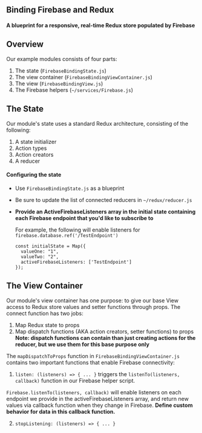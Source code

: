 ## Binding Firebase and Redux
#### A blueprint for a responsive, real-time Redux store populated by Firebase

## Overview
Our example modules consists of four parts:
  1. The state (`FirebaseBindingState.js`)
  2. The view container (`FirebaseBindingViewContainer.js`)
  3. The view (`FirebaseBindingView.js`)
  4. The Firebase helpers (`~/services/Firebase.js`)

## The State
Our module's state uses a standard Redux architecture, consisting of the following:
  1. A state initializer
  2. Action types
  3. Action creators
  4. A reducer

#### Configuring the state
* Use `FirebaseBindingState.js` as a blueprint
* Be sure to update the list of connected reducers in `~/redux/reducer.js`
* **Provide an ActiveFirebaseListeners array in the initial state containing each Firebase endpoint that you'd like to subscribe to**

  For example, the following will enable listeners for `firebase.database.ref('/TestEndpoint')`

  ```
  const initialState = Map({
    valueOne: "1",
    valueTwo: "2",
    activeFirebaseListeners: ['TestEndpoint']
  });
  ```

## The View Container
Our module's view container has one purpose: to give our base View access to Redux store values and setter functions through props.
The connect function has two jobs:
  1. Map Redux state to props
  2. Map dispatch functions (AKA action creators, setter functions) to props
        **Note: dispatch functions can contain than just creating actions for the reducer, but we use them for this base purpose only**

The `mapDispatchToProps` function in `FirebaseBindingViewContainer.js` contains two important functions that enable Firebase connectivity:
  1. `listen: (listeners) => { ... }` triggers the `listenTo(listeners, callback)` function in our Firebase helper script.

  `Firebase.listenTo(listeners, callback)` will enable listeners on each endpoint we provide in the activeFirebaseListeners array, and return new values via callback function when they change in Firebase. **Define custom behavior for data in this callback function.**

  2. `stopListening: (listeners) => { ... }`
